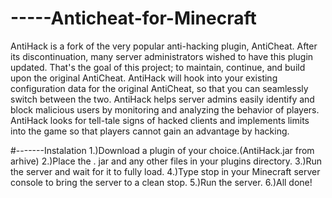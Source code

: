 # -----Anticheat-for-Minecraft
 AntiHack is a fork of the very popular anti-hacking plugin, AntiCheat. After its discontinuation, many server administrators wished to have this plugin updated. That's the goal of this project; to maintain, continue, and build upon the original AntiCheat. AntiHack will hook into your existing configuration data for the original AntiCheat, so that you can seamlessly switch between the two.  AntiHack helps server admins easily identify and block malicious users by monitoring and analyzing the behavior of players. AntiHack looks for tell-tale signs of hacked clients and implements limits into the game so that players cannot gain an advantage by hacking.   
 
 
#-------Instalation
1.)Download a plugin of your choice.(AntiHack.jar from arhive)
2.)Place the . jar and any other files in your plugins directory.
3.)Run the server and wait for it to fully load.
4.)Type stop in your Minecraft server console to bring the server to a clean stop.
5.)Run the server.
6.)All done!
